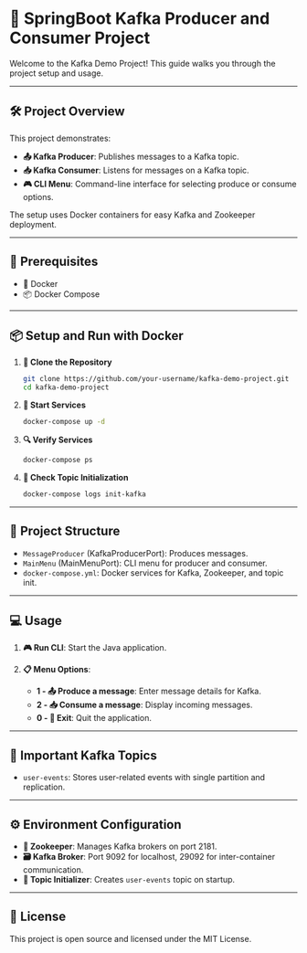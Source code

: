
# 🚀 SpringBoot Kafka Producer and Consumer Project

Welcome to the Kafka Demo Project! This guide walks you through the project setup and usage.

---

## 🛠 Project Overview

This project demonstrates:
- **📤 Kafka Producer**: Publishes messages to a Kafka topic.
- **📥 Kafka Consumer**: Listens for messages on a Kafka topic.
- **🎮 CLI Menu**: Command-line interface for selecting produce or consume options.

The setup uses Docker containers for easy Kafka and Zookeeper deployment.

---

## 🔧 Prerequisites

- 🐳 Docker
- 📦 Docker Compose

---

## 📦 Setup and Run with Docker

1. **📂 Clone the Repository**
   ```bash
   git clone https://github.com/your-username/kafka-demo-project.git
   cd kafka-demo-project
   ```

2. **🐳 Start Services**
   ```bash
   docker-compose up -d
   ```

3. **🔍 Verify Services**
   ```bash
   docker-compose ps
   ```

4. **📜 Check Topic Initialization**
   ```bash
   docker-compose logs init-kafka
   ```

---

## 📜 Project Structure

- `MessageProducer` (KafkaProducerPort): Produces messages.
- `MainMenu` (MainMenuPort): CLI menu for producer and consumer.
- `docker-compose.yml`: Docker services for Kafka, Zookeeper, and topic init.

---

## 💻 Usage

1. **🎮 Run CLI**: Start the Java application.

2. **📋 Menu Options**:
   - **1 - 📤 Produce a message**: Enter message details for Kafka.
   - **2 - 📥 Consume a message**: Display incoming messages.
   - **0 - 🚪 Exit**: Quit the application.

---

## 📌 Important Kafka Topics

- `user-events`: Stores user-related events with single partition and replication.

---

## ⚙️ Environment Configuration

- **🦉 Zookeeper**: Manages Kafka brokers on port 2181.
- **🗃️ Kafka Broker**: Port 9092 for localhost, 29092 for inter-container communication.
- **📝 Topic Initializer**: Creates `user-events` topic on startup.

---

## 📝 License

This project is open source and licensed under the MIT License.

